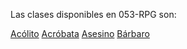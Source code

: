 Las clases disponibles en 053-RPG son:

[Acólito](content/clases/acolito.md)
[Acróbata](content/clases/acrobata.md)
[Asesino](content/clases/asesino.md)
[Bárbaro](content/clases/b%C3%A1rbaro.md)